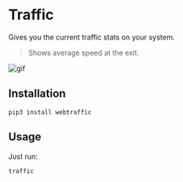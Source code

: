 # Traffic

Gives you the current traffic stats on your system.

> Shows average speed at the exit.

![gif](https://i.imgur.com/gtrfbxC.gif)

## Installation

```
pip3 install webtraffic
```

## Usage

Just run:

```
traffic
```
